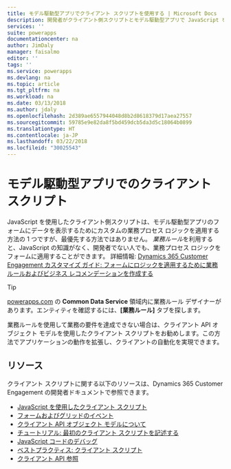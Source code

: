 ```yaml
---
title: モデル駆動型アプリでクライアント スクリプトを使用する | Microsoft Docs
description: 開発者がクライアント側スクリプトとモデル駆動型アプリで JavaScript を利用する方法について説明します。
services: ''
suite: powerapps
documentationcenter: na
author: JimDaly
manager: faisalmo
editor: ''
tags: ''
ms.service: powerapps
ms.devlang: na
ms.topic: article
ms.tgt_pltfrm: na
ms.workload: na
ms.date: 03/13/2018
ms.author: jdaly
ms.openlocfilehash: 2d389ae6557944048d8b2d8618379d17aea27557
ms.sourcegitcommit: 59785e9e82da8f5bd459dcb5da3d5c18064b0899
ms.translationtype: HT
ms.contentlocale: ja-JP
ms.lasthandoff: 03/22/2018
ms.locfileid: "30025543"
---
```

# <a name="client-scripting-with-model-driven-apps"></a>モデル駆動型アプリでのクライアント スクリプト

JavaScript を使用したクライアント側スクリプトは、モデル駆動型アプリのフォームにデータを表示するためにカスタムの業務プロセス ロジックを適用する方法の 1 つですが、最優先する方法ではありません。 *業務ルール*を利用すると、JavaScript の知識がなく、開発者でない人でも、業務プロセス ロジックをフォームに適用することができます。 詳細情報: [Dynamics 365 Customer Engagement カスタマイズ ガイド: フォームにロジックを適用するために業務ルールおよびビジネス レコメンデーションを作成する](/dynamics365/customer-engagement/customize/create-business-rules-recommendations-apply-logic-form)

> [!TIP]
> [powerapps.com](http://web.powerapps.com) の **Common Data Service** 領域内に業務ルール デザイナーがあります。エンティティを確認するには、**[業務ルール]** タブを探します。

業務ルールを使用して業務の要件を達成できない場合は、クライアント API オブジェクト モデルを使用したクライアント スクリプトをお勧めします。この方法でアプリケーションの動作を拡張し、クライアントの自動化を実現できます。

## <a name="resources"></a>リソース

クライアント スクリプトに関する以下のリソースは、Dynamics 365 Customer Engagement の開発者ドキュメントで参照できます。

- [JavaScript を使用したクライアント スクリプト](/dynamics365/customer-engagement/developer/clientapi/client-scripting)
- [フォームおよびグリッドのイベント](/dynamics365/customer-engagement/developer/clientapi/events-forms-grids)
- [クライアント API オブジェクト モデルについて](/dynamics365/customer-engagement/developer/clientapi/understand-clientapi-object-model)
- [チュートリアル: 最初のクライアント スクリプトを記述する](/dynamics365/customer-engagement/developer/clientapi/walkthrough-write-your-first-client-script)
- [JavaScript コードのデバッグ](/dynamics365/customer-engagement/developer/clientapi/debug-javascript-code)
- [ベストプラクティス: クライアント スクリプト](/dynamics365/customer-engagement/developer/clientapi/client-scripting-best-practices)
- [クライアント API 参照](/dynamics365/customer-engagement/developer/clientapi/reference)

